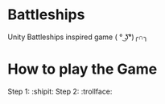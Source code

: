 # Battleships
Unity Battleships inspired game
     ( ° ͜ʖ͡°)╭∩╮
# How to play the Game  
  Step 1: :shipit:
  Step 2: :trollface:
